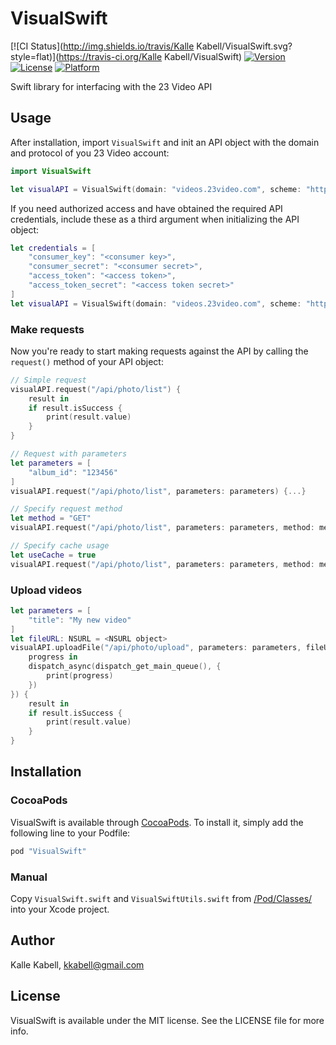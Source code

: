 # VisualSwift

[![CI Status](http://img.shields.io/travis/Kalle Kabell/VisualSwift.svg?style=flat)](https://travis-ci.org/Kalle Kabell/VisualSwift)
[![Version](https://img.shields.io/cocoapods/v/VisualSwift.svg?style=flat)](http://cocoapods.org/pods/VisualSwift)
[![License](https://img.shields.io/cocoapods/l/VisualSwift.svg?style=flat)](http://cocoapods.org/pods/VisualSwift)
[![Platform](https://img.shields.io/cocoapods/p/VisualSwift.svg?style=flat)](http://cocoapods.org/pods/VisualSwift)

Swift library for interfacing with the 23 Video API

## Usage

After installation, import `VisualSwift` and init an API object with the domain and protocol of you 23 Video account:

```swift
import VisualSwift

let visualAPI = VisualSwift(domain: "videos.23video.com", scheme: "https")
```

If you need authorized access and have obtained the required API credentials, include these as a third argument when initializing the API object:

```swift
let credentials = [
    "consumer_key": "<consumer key>",
    "consumer_secret": "<consumer secret>",
    "access_token": "<access token>",
    "access_token_secret": "<access token secret>"
]
let visualAPI = VisualSwift(domain: "videos.23video.com", scheme: "https", credentials: credentials)
```

### Make requests

Now you're ready to start making requests against the API by calling the `request()` method of your API object:

```swift
// Simple request
visualAPI.request("/api/photo/list") {
    result in
    if result.isSuccess {
        print(result.value)
    }
}

// Request with parameters
let parameters = [
    "album_id": "123456"
]
visualAPI.request("/api/photo/list", parameters: parameters) {...}

// Specify request method
let method = "GET"
visualAPI.request("/api/photo/list", parameters: parameters, method: method) {...}

// Specify cache usage
let useCache = true
visualAPI.request("/api/photo/list", parameters: parameters, method: method, useCache: useCache) {...}
```

### Upload videos

```swift
let parameters = [
    "title": "My new video"
]
let fileURL: NSURL = <NSURL object>
visualAPI.uploadFile("/api/photo/upload", parameters: parameters, fileURL: fileURL, progressCallback: {
    progress in
    dispatch_async(dispatch_get_main_queue(), {
        print(progress)
    })
}) {
    result in
    if result.isSuccess {
        print(result.value)
    }
}
```

## Installation

### CocoaPods

VisualSwift is available through [CocoaPods](http://cocoapods.org). To install
it, simply add the following line to your Podfile:

```ruby
pod "VisualSwift"
```

### Manual

Copy `VisualSwift.swift` and `VisualSwiftUtils.swift` from [/Pod/Classes/](https://github.com/23/VisualSwift/tree/master/Pod/Classes) into your Xcode project.

## Author

Kalle Kabell, kkabell@gmail.com

## License

VisualSwift is available under the MIT license. See the LICENSE file for more info.
